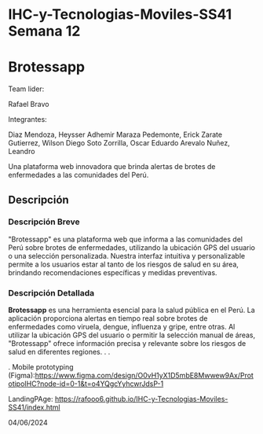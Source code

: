 # IHC-y-Tecnologias-Moviles-SS41 Semana 12
# Brotessapp

Team lider:

Rafael Bravo

Integrantes:

Diaz Mendoza, Heysser Adhemir
Maraza Pedemonte, Erick
Zarate Gutierrez, Wilson Diego
Soto Zorrilla, Oscar Eduardo
Arevalo Nuñez, Leandro

Una plataforma web innovadora que brinda alertas de brotes de enfermedades a las comunidades del Perú.

## Descripción
### Descripción Breve
"Brotessapp" es una plataforma web que informa a las comunidades del Perú sobre brotes de enfermedades, utilizando la ubicación GPS del usuario o una selección personalizada. Nuestra interfaz intuitiva y personalizable permite a los usuarios estar al tanto de los riesgos de salud en su área, brindando recomendaciones específicas y medidas preventivas.
### Descripción Detallada
**Brotessapp** es una herramienta esencial para la salud pública en el Perú. La aplicación proporciona alertas en tiempo real sobre brotes de enfermedades como viruela, dengue, influenza y gripe, entre otras. Al utilizar la ubicación GPS del usuario o permitir la selección manual de áreas, "Brotessapp" ofrece información precisa y relevante sobre los riesgos de salud en diferentes regiones.
.
.

.
Mobile prototyping (Figma):https://www.figma.com/design/O0vH1yX1D5mbE8Mwwew9Ax/PrototipoIHC?node-id=0-1&t=o4YQgcYyhcwrJdsP-1 


LandingPAge: https://rafooo6.github.io/IHC-y-Tecnologias-Moviles-SS41/index.html

04/06/2024
